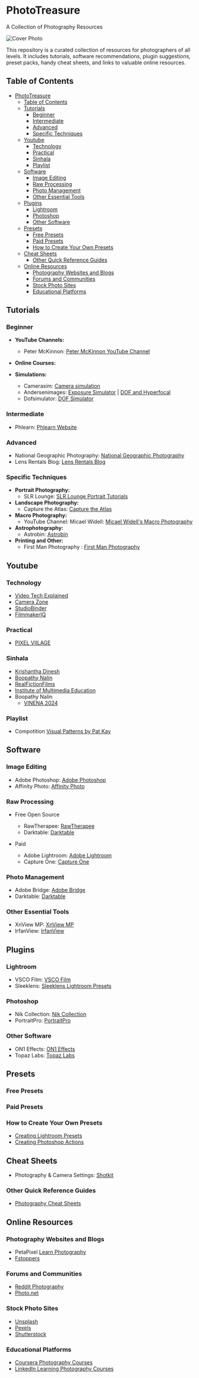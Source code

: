 # PhotoTreasure

A Collection of Photography Resources

![Cover Photo](cover_image_that_captures_3.jpg)

This repository is a curated collection of resources for photographers of all levels. It includes tutorials, software recommendations, plugin suggestions, preset packs, handy cheat sheets, and links to valuable online resources.

## Table of Contents

- [PhotoTreasure](#phototreasure)
  - [Table of Contents](#table-of-contents)
  - [Tutorials](#tutorials)
    - [Beginner](#beginner)
    - [Intermediate](#intermediate)
    - [Advanced](#advanced)
    - [Specific Techniques](#specific-techniques)
  - [Youtube](#youtube)
    - [Technology](#technology)
    - [Practical](#practical)
    - [Sinhala](#sinhala)
    - [Playlist](#playlist)
  - [Software](#software)
    - [Image Editing](#image-editing)
    - [Raw Processing](#raw-processing)
    - [Photo Management](#photo-management)
    - [Other Essential Tools](#other-essential-tools)
  - [Plugins](#plugins)
    - [Lightroom](#lightroom)
    - [Photoshop](#photoshop)
    - [Other Software](#other-software)
  - [Presets](#presets)
    - [Free Presets](#free-presets)
    - [Paid Presets](#paid-presets)
    - [How to Create Your Own Presets](#how-to-create-your-own-presets)
  - [Cheat Sheets](#cheat-sheets)
    - [Other Quick Reference Guides](#other-quick-reference-guides)
  - [Online Resources](#online-resources)
    - [Photography Websites and Blogs](#photography-websites-and-blogs)
    - [Forums and Communities](#forums-and-communities)
    - [Stock Photo Sites](#stock-photo-sites)
    - [Educational Platforms](#educational-platforms)

## Tutorials

### Beginner

- **YouTube Channels:**

  - Peter McKinnon: [Peter McKinnon YouTube Channel](https://www.youtube.com/@petermckinnon)

- **Online Courses:**

- **Simulations:**
  - Camerasim: [Camera simulation](https://www.camerasim.com/original-camerasim)
  - Andersenimages: [Exposure Simulator](http://www.andersenimages.com/tutorials/exposure-simulator/) | [DOF and Hyperfocal](http://www.andersenimages.com/tutorials/hyperfocal/)
  - Dofsimulator: [DOF Simulator](https://dofsimulator.net/en/)

### Intermediate

- Phlearn: [Phlearn Website](https://phlearn.com)

### Advanced

- National Geographic Photography: [National Geographic Photography](https://www.nationalgeographic.com/photography)
- Lens Rentals Blog: [Lens Rentals Blog](https://www.lensrentals.com/blog/)

### Specific Techniques

- **Portrait Photography:**
  - SLR Lounge: [SLR Lounge Portrait Tutorials](https://www.slrlounge.com/)
- **Landscape Photography:**
  - Capture the Atlas: [Capture the Atlas](https://capturetheatlas.com)
- **Macro Photography:**
  - YouTube Channel: Micael Widell: [Micael Widell's Macro Photography](https://www.youtube.com/@MicaelWidell)
- **Astrophotography:**
  - Astrobin: [Astrobin](https://www.astrobin.com)
- **Printing and Other:**
  - First Man Photography : [First Man Photography](https://www.youtube.com/@Firstmanphotography)

## Youtube

### Technology

- [Video Tech Explained](https://www.youtube.com/@VideoTechExplained)
- [Camera Zone](https://www.youtube.com/@camerazone_)
- [StudioBinder](https://www.youtube.com/@StudioBinder)
- [FilmmakerIQ](https://www.youtube.com/@FilmmakerIQ)

### Practical 
- [PIXEL VIILAGE](https://www.youtube.com/@PIXELVIILAGE)

### Sinhala

- [Krishantha Dinesh](https://www.youtube.com/playlist?list=PLQb7r4ipXHqwzdtc9kKCkrSlLWEdNOxdZ)
- [Boopathy Nalin](https://www.youtube.com/@BoopathyNalin/videos)
- [RealFictionFilms](https://www.youtube.com/@RealFictionFilms)
- [Institute of Multimedia Education](https://www.youtube.com/@ImeEduLk)
- Boopathy Nalin
  - [VINENA 2024](https://www.youtube.com/watch?v=KK6-zF_qpMU)

### Playlist

- Compotition [Visual Patterns by Pat Kay](https://www.youtube.com/playlist?list=PLTQtLjIqecdydlanOGh6iwoWOb9VxpDts)

## Software

### Image Editing

- Adobe Photoshop: [Adobe Photoshop](https://www.adobe.com/products/photoshop.html)
- Affinity Photo: [Affinity Photo](https://affinity.serif.com/en-us/photo/)

### Raw Processing

- Free Open Source

  - RawTherapee: [RawTherapee](https://www.rawtherapee.com)
  - Darktable: [Darktable](https://www.darktable.org/)

- Paid
  - Adobe Lightroom: [Adobe Lightroom](https://www.adobe.com/products/photoshop-lightroom.html)
  - Capture One: [Capture One](https://www.captureone.com)

### Photo Management

- Adobe Bridge: [Adobe Bridge](https://www.adobe.com/products/bridge.html)
- Darktable: [Darktable](https://www.darktable.org)

### Other Essential Tools

- XnView MP: [XnView MP](https://www.xnview.com/en/xnviewmp/)
- IrfanView: [IrfanView](https://www.irfanview.com)

## Plugins

### Lightroom

- VSCO Film: [VSCO Film](https://vsco.co/film)
- Sleeklens: [Sleeklens Lightroom Presets](https://sleeklens.com)

### Photoshop

- Nik Collection: [Nik Collection](https://nikcollection.dxo.com)
- PortraitPro: [PortraitPro](https://www.anthropics.com/portraitpro/)

### Other Software

- ON1 Effects: [ON1 Effects](https://www.on1.com/products/effects/)
- Topaz Labs: [Topaz Labs](https://www.topazlabs.com)

## Presets

### Free Presets

### Paid Presets

### How to Create Your Own Presets

- [Creating Lightroom Presets](https://helpx.adobe.com/ph_fil/lightroom-cc/how-to/create-your-own-presets.html)
- [Creating Photoshop Actions](https://helpx.adobe.com/photoshop/using/creating-actions.html)

## Cheat Sheets

- Photography & Camera Settings: [Shotkit](https://shotkit.com/photography-cheat-sheets/)

### Other Quick Reference Guides

- [Photography Cheat Sheets](https://www.photographyreview.com/photography-cheat-sheets/)

## Online Resources

### Photography Websites and Blogs

- PetaPixel [Learn Photography](https://petapixel.com/learn-photography/)
- [Fstoppers](https://fstoppers.com)

### Forums and Communities

- [Reddit Photography](https://www.reddit.com/r/photography/)
- [Photo.net](https://www.photo.net)

### Stock Photo Sites

- [Unsplash](https://unsplash.com)
- [Pexels](https://www.pexels.com)
- [Shutterstock](https://www.shutterstock.com)

### Educational Platforms

- [Coursera Photography Courses](https://www.coursera.org/courses?query=photography)
- [LinkedIn Learning Photography Courses](https://www.linkedin.com/learning/topics/photography)
